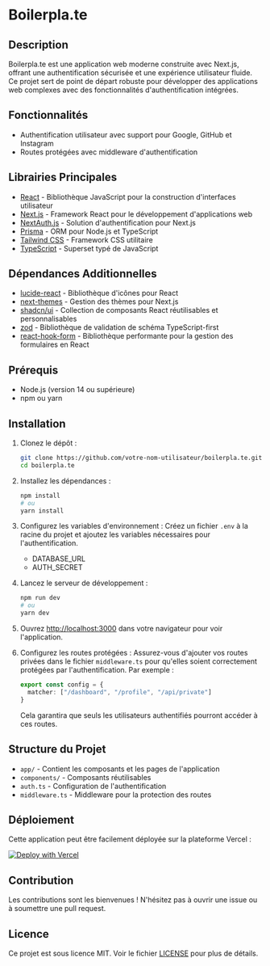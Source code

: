 # Boilerpla.te

## Description

Boilerpla.te est une application web moderne construite avec Next.js, offrant une authentification sécurisée et une expérience utilisateur fluide. Ce projet sert de point de départ robuste pour développer des applications web complexes avec des fonctionnalités d'authentification intégrées.

## Fonctionnalités

- Authentification utilisateur avec support pour Google, GitHub et Instagram
- Routes protégées avec middleware d'authentification

## Librairies Principales

- [React](https://reactjs.org/) - Bibliothèque JavaScript pour la construction d'interfaces utilisateur
- [Next.js](https://nextjs.org/) - Framework React pour le développement d'applications web
- [NextAuth.js](https://next-auth.js.org/) - Solution d'authentification pour Next.js
- [Prisma](https://www.prisma.io/) - ORM pour Node.js et TypeScript
- [Tailwind CSS](https://tailwindcss.com/) - Framework CSS utilitaire
- [TypeScript](https://www.typescriptlang.org/) - Superset typé de JavaScript

## Dépendances Additionnelles

- [lucide-react](https://lucide.dev/) - Bibliothèque d'icônes pour React
- [next-themes](https://github.com/pacocoursey/next-themes) - Gestion des thèmes pour Next.js
- [shadcn/ui](https://ui.shadcn.com/) - Collection de composants React réutilisables et personnalisables
- [zod](https://github.com/colinhacks/zod) - Bibliothèque de validation de schéma TypeScript-first
- [react-hook-form](https://react-hook-form.com/) - Bibliothèque performante pour la gestion des formulaires en React

## Prérequis

- Node.js (version 14 ou supérieure)
- npm ou yarn

## Installation

1. Clonez le dépôt :

   ```bash
   git clone https://github.com/votre-nom-utilisateur/boilerpla.te.git
   cd boilerpla.te
   ```

2. Installez les dépendances :

   ```bash
   npm install
   # ou
   yarn install
   ```

3. Configurez les variables d'environnement :
   Créez un fichier `.env` à la racine du projet et ajoutez les variables nécessaires pour l'authentification.

   - DATABASE_URL
   - AUTH_SECRET

4. Lancez le serveur de développement :

   ```bash
   npm run dev
   # ou
   yarn dev
   ```

5. Ouvrez [http://localhost:3000](http://localhost:3000) dans votre navigateur pour voir l'application.


6. Configurez les routes protégées :
   Assurez-vous d'ajouter vos routes privées dans le fichier `middleware.ts` pour qu'elles soient correctement protégées par l'authentification. Par exemple :

   ```typescript
   export const config = {
     matcher: ["/dashboard", "/profile", "/api/private"]
   }
   ```

   Cela garantira que seuls les utilisateurs authentifiés pourront accéder à ces routes.



## Structure du Projet

- `app/` - Contient les composants et les pages de l'application
- `components/` - Composants réutilisables
- `auth.ts` - Configuration de l'authentification
- `middleware.ts` - Middleware pour la protection des routes

## Déploiement

Cette application peut être facilement déployée sur la plateforme Vercel :

[![Deploy with Vercel](https://vercel.com/button)](https://vercel.com/new/clone?repository-url=https://github.com/votre-nom-utilisateur/boilerpla.te)

## Contribution

Les contributions sont les bienvenues ! N'hésitez pas à ouvrir une issue ou à soumettre une pull request.

## Licence

Ce projet est sous licence MIT. Voir le fichier [LICENSE](LICENSE) pour plus de détails.
